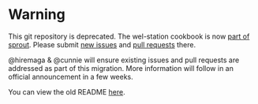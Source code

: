 # Warning

This git repository is deprecated. The wel-station cookbook is now [part of sprout](https://github.com/pivotal-sprout/sprout). Please submit [new issues](https://github.com/pivotal-sprout/sprout/issues) and [pull requests](https://github.com/pivotal-sprout/sprout/pulls) there.

@hiremaga & @cunnie will ensure existing issues and pull requests are addressed as part of this migration. More information will follow in an official announcement in a few weeks.

You can view the old README [here](DEPRECATED.md).